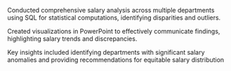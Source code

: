 Conducted comprehensive salary analysis across multiple departments using SQL for statistical computations, identifying disparities and outliers.

Created visualizations in PowerPoint to effectively communicate findings, highlighting salary trends and discrepancies.

Key insights included identifying departments with significant salary anomalies and providing recommendations for equitable salary distribution
